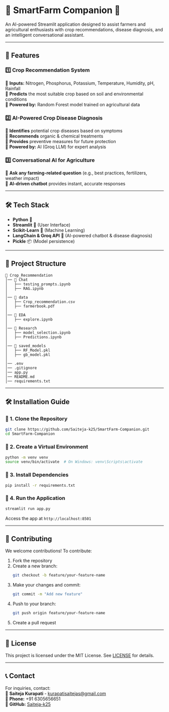 # 🌱 SmartFarm Companion 🌾

An AI-powered Streamlit application designed to assist farmers and agricultural enthusiasts with crop recommendations, disease diagnosis, and an intelligent conversational assistant.

---

## 🚀 Features

### 1️⃣ Crop Recommendation System
🔹 **Inputs:** Nitrogen, Phosphorus, Potassium, Temperature, Humidity, pH, Rainfall  
🔹 **Predicts** the most suitable crop based on soil and environmental conditions  
🔹 **Powered by:** Random Forest model trained on agricultural data  

### 2️⃣ AI-Powered Crop Disease Diagnosis
🔹 **Identifies** potential crop diseases based on symptoms  
🔹 **Recommends** organic & chemical treatments  
🔹 **Provides** preventive measures for future protection  
🔹 **Powered by:** AI (Groq LLM) for expert analysis  

### 3️⃣ Conversational AI for Agriculture
🔹 **Ask any farming-related question** (e.g., best practices, fertilizers, weather impact)  
🔹 **AI-driven chatbot** provides instant, accurate responses  

---

## 🛠 Tech Stack
- **Python** 🐍  
- **Streamlit** 🎨 (User Interface)  
- **Scikit-Learn** 🤖 (Machine Learning)  
- **LangChain & Groq API** 🧠 (AI-powered chatbot & disease diagnosis)  
- **Pickle** 📦 (Model persistence)  

---

## 🎯 Project Structure
```
📂 Crop_Recommendation
│── 📂 Chat                    
│   ├── testing_prompts.ipynb 
│   ├── RAG.ipynb  
│
│── 📂 data                   
│   ├── Crop_recommendation.csv 
│   ├── farmerbook.pdf          
│
│── 📂 EDA                     
│   ├── explore.ipynb           
│
│── 📂 Research                 
│   ├── model_selection.ipynb  
│   ├── Predictions.ipynb      
│
│── 📂 saved_models            
│   ├── RF_Model.pkl   
│   ├── gb_model.pkl         
│
│── .env                       
│── .gitignore                  
│── app.py                      
│── README.md                   
│── requirements.txt            
```

---

## 🛠 Installation Guide

### 🔹 1. Clone the Repository
```bash
git clone https://github.com/Saiteja-k25/SmartFarm-Companion.git
cd SmartFarm-Companion
```

### 🔹 2. Create a Virtual Environment
```bash
python -m venv venv
source venv/bin/activate  # On Windows: venv\Scripts\activate
```

### 🔹 3. Install Dependencies
```bash
pip install -r requirements.txt
```

### 🔹 4. Run the Application
```bash
streamlit run app.py
```
Access the app at `http://localhost:8501`

---

## 🤝 Contributing
We welcome contributions! To contribute:
1. Fork the repository  
2. Create a new branch:  
   ```bash
   git checkout -b feature/your-feature-name
   ```
3. Make your changes and commit:  
   ```bash
   git commit -m "Add new feature"
   ```
4. Push to your branch:  
   ```bash
   git push origin feature/your-feature-name
   ```
5. Create a pull request  

---

## 📜 License
This project is licensed under the MIT License. See [LICENSE](LICENSE) for details.

---

## 📞 Contact
For inquiries, contact:  
📧 **Saiteja Kurapati** - kurapatisaitejas@gmail.com  
📱 **Phone:** +91 6305656651  
🔗 **GitHub:** [Saiteja-k25](https://github.com/Saiteja-k25)  
```
